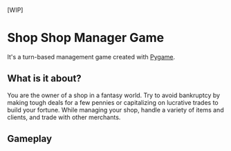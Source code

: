 [WIP]

# Shop Shop Manager Game
It's a turn-based management game created with [Pygame](https://github.com/pygame/pygame).

## What is it about?
You are the owner of a shop in a fantasy world. Try to avoid bankruptcy by making tough deals for a few pennies or capitalizing on lucrative trades to build your fortune. While managing your shop, handle a variety of items and clients, and trade with other merchants.

## Gameplay


